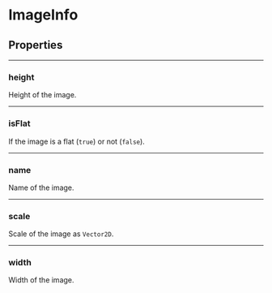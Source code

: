 # ImageInfo

## Properties

---
### height
Height of the image.

---
### isFlat
If the image is a flat (`true`) or not (`false`).

---
### name
Name of the image.

---
### scale
Scale of the image as `Vector2D`.

---
### width
Width of the image.

